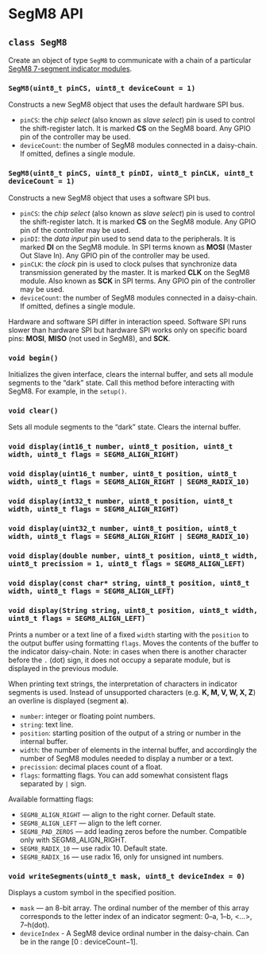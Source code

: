 # SegM8 API

## `class SegM8`

Create an object of type `SegM8` to communicate with a chain of a particular [SegM8 7-segment indicator modules](https://my.amperka.com/modules/SegM8).

### `SegM8(uint8_t pinCS, uint8_t deviceCount = 1)`

Constructs a new SegM8 object that uses the default hardware SPI bus.

- `pinCS`: the *chip select* (also known as *slave select*) pin is used to control the shift-register latch. It is marked **CS** on the SegM8 board. Any GPIO pin of the controller may be used.
- `deviceCount`: the number of SegM8 modules connected in a daisy-chain. If omitted, defines a single module.

### `SegM8(uint8_t pinCS, uint8_t pinDI, uint8_t pinCLK, uint8_t deviceCount = 1)`

Constructs a new SegM8 object that uses a software SPI bus.

- `pinCS`: the *chip select* (also known as *slave select*) pin is used to control the shift-register latch. It is marked **CS** on the SegM8 module. Any GPIO pin of the controller may be used.
- `pinDI`: the *data input* pin used to send data to the peripherals. It is marked **DI** on the SegM8 module. In SPI terms known as **MOSI** (Master Out Slave In). Any GPIO pin of the controller may be used.
- `pinCLK`: the *clock* pin is used to clock pulses that synchronize data transmission generated by the master. It is marked **CLK** on the SegM8 module. Also known as **SCK** in SPI terms. Any GPIO pin of the controller may be used.
- `deviceCount`: the number of SegM8 modules connected in a daisy-chain. If omitted, defines a single module.

Hardware and software SPI differ in interaction speed. Software SPI runs slower than hardware SPI but hardware SPI works only on specific board pins: **MOSI**, **MISO** (not used in SegM8), and **SCK**.

### `void begin()`

Initializes the given interface, clears the internal buffer, and sets all module segments to the “dark” state.
Call this method before interacting with SegM8. For example, in the `setup()`.

### `void clear()`

Sets all module segments to the “dark” state. Clears the internal buffer.

### `void display(int16_t number, uint8_t position, uint8_t width, uint8_t flags = SEGM8_ALIGN_RIGHT)`

### `void display(uint16_t number, uint8_t position, uint8_t width, uint8_t flags = SEGM8_ALIGN_RIGHT | SEGM8_RADIX_10)`

### `void display(int32_t number, uint8_t position, uint8_t width, uint8_t flags = SEGM8_ALIGN_RIGHT)`

### `void display(uint32_t number, uint8_t position, uint8_t width, uint8_t flags = SEGM8_ALIGN_RIGHT | SEGM8_RADIX_10)`

### `void display(double number, uint8_t position, uint8_t width, uint8_t precission = 1, uint8_t flags = SEGM8_ALIGN_LEFT)`

### `void display(const char* string, uint8_t position, uint8_t width, uint8_t flags = SEGM8_ALIGN_LEFT)`

### `void display(String string, uint8_t position, uint8_t width, uint8_t flags = SEGM8_ALIGN_LEFT)`

Prints a number or a text line of a fixed `width` starting with the `position` to the output buffer using formatting `flags`. Moves the contents of the buffer to the indicator daisy-chain. Note: in cases when there is another character before the `.` (dot) sign, it does not occupy a separate module, but is displayed in the previous module.

When printing text strings, the interpretation of characters in indicator segments is used. Instead of unsupported characters (e.g. **K, M, V, W, X, Z**) an overline is displayed (segment **a**).

- `number`: integer or floating point numbers.
- `string`: text line.
- `position`: starting position of the output of a string or number in the internal buffer.
- `width`: the number of elements in the internal buffer, and accordingly the number of SegM8 modules needed to display a number or a text.
- `precission`: decimal places count of a float.
- `flags`: formatting flags. You can add somewhat consistent flags separated by `|` sign.

Available formatting flags:

- `SEGM8_ALIGN_RIGHT` — align to the right corner. Default state.
- `SEGM8_ALIGN_LEFT` — align to the left corner.
- `SEGM8_PAD_ZEROS` — add leading zeros before the number. Compatible only with SEGM8_ALIGN_RIGHT.
- `SEGM8_RADIX_10` — use radix 10. Default state.
- `SEGM8_RADIX_16` — use radix 16, only for unsigned int numbers.

### `void writeSegments(uint8_t mask, uint8_t deviceIndex = 0)`

Displays a custom symbol in the specified position.

- `mask` — an 8-bit array. The ordinal number of the member of this array corresponds to the letter index of an indicator segment: 0–a, 1–b, <...>, 7–h(dot).
- `deviceIndex` - A SegM8 device ordinal number in the daisy-chain. Can be in the range [0 : deviceCount−1].
